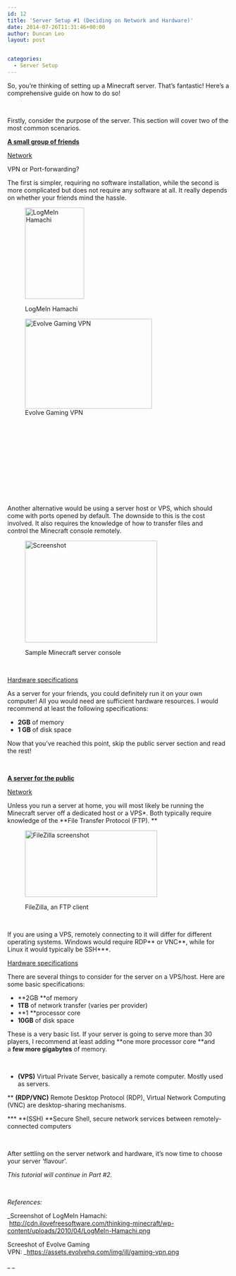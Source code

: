 ```yaml
---
id: 12
title: 'Server Setup #1 (Deciding on Network and Hardware)'
date: 2014-07-26T11:31:46+00:00
author: Duncan Leo
layout: post


categories:
  - Server Setup
---
```

So, you&#8217;re thinking of setting up a Minecraft server. That&#8217;s fantastic! Here&#8217;s a comprehensive guide on how to do so!

&nbsp;

Firstly, consider the purpose of the server. This section will cover two of the most common scenarios.

**<span style="text-decoration: underline;">A small group of friends</span>**

<span style="text-decoration: underline;">Network</span>

VPN or Port-forwarding?
  
The first is simpler, requiring no software installation, while the second is more complicated but does not require any software at all. It really depends on whether your friends mind the hassle.<figure id="attachment_283" style="width: 134px" class="wp-caption alignleft">

[<img class=" wp-image-283" src="/thinking-minecraft/wp-content/uploads/2014/07/LogMeIn-Hamachi.png" alt="LogMeIn Hamachi" width="134" height="207" />](/thinking-minecraft/wp-content/uploads/2014/07/LogMeIn-Hamachi.png)<figcaption class="wp-caption-text">LogMeIn Hamachi</figcaption></figure> <figure id="attachment_282" style="width: 288px" class="wp-caption alignleft">[<img class="wp-image-282 size-full" src="/thinking-minecraft/wp-content/uploads/2014/07/gaming-vpn.png" alt="Evolve Gaming VPN" width="288" height="204" />](/thinking-minecraft/wp-content/uploads/2014/07/gaming-vpn.png)<figcaption class="wp-caption-text">Evolve Gaming VPN</figcaption></figure> 

&nbsp;

&nbsp;

&nbsp;

&nbsp;

&nbsp;

&nbsp;

Another alternative would be using a server host or VPS, which should come with ports opened by default. The downside to this is the cost involved. It also requires the knowledge of how to transfer files and control the Minecraft console remotely.<figure id="attachment_98" style="width: 300px" class="wp-caption alignnone">

[<img class="wp-image-98 size-medium" src="/thinking-minecraft/wp-content/uploads/2014/07/MCSS-300x231.png" alt="Screenshot" width="300" height="231" srcset="/thinking-minecraft/wp-content/uploads/2014/07/MCSS-300x231.png 300w, /thinking-minecraft/wp-content/uploads/2014/07/MCSS.png 585w" sizes="(max-width: 300px) 100vw, 300px" />](/thinking-minecraft/wp-content/uploads/2014/07/MCSS.png)<figcaption class="wp-caption-text">Sample Minecraft server console</figcaption></figure> 

&nbsp;

<span style="text-decoration: underline;">Hardware specifications</span>

As a server for your friends, you could definitely run it on your own computer! All you would need are sufficient hardware resources. I would recommend at least the following specifications:

  * **2GB** of memory
  * **1 GB** of disk space

Now that you&#8217;ve reached this point, skip the public server section and read the rest!

&nbsp;

**<span style="text-decoration: underline;">A server for the public</span>**

<span style="text-decoration: underline;">Network</span>

Unless you run a server at home, you will most likely be running the Minecraft server off a dedicated host or a VPS*. Both typically require knowledge of the **File Transfer Protocol (FTP). **<figure id="attachment_101" style="width: 300px" class="wp-caption alignnone">

[<img class="size-medium wp-image-101" src="/thinking-minecraft/wp-content/uploads/2014/07/FTP-300x151.png" alt="FileZilla screenshot" width="300" height="151" srcset="/thinking-minecraft/wp-content/uploads/2014/07/FTP-300x151.png 300w, /thinking-minecraft/wp-content/uploads/2014/07/FTP-1024x518.png 1024w, /thinking-minecraft/wp-content/uploads/2014/07/FTP.png 1366w" sizes="(max-width: 300px) 100vw, 300px" />](/thinking-minecraft/wp-content/uploads/2014/07/FTP.png)<figcaption class="wp-caption-text">FileZilla, an FTP client</figcaption></figure> 

&nbsp;

If you are using a VPS, remotely connecting to it will differ for different operating systems. Windows would require RDP\*\* or VNC\*\*, while for Linux it would typically be SSH\***.

<span style="text-decoration: underline;">Hardware specifications</span>

There are several things to consider for the server on a VPS/host. Here are some basic specifications:

  * **2GB **of memory
  * **1TB** of network transfer (varies per provider)
  * **1 **processor core
  * **10GB** of disk space

These is a very basic list. If your server is going to serve more than 30 players, I recommend at least adding **one more processor core **and a **few more gigabytes** of memory.

&nbsp;

* **(VPS)** Virtual Private Server, basically a remote computer. Mostly used as servers.
  
** **(RDP/VNC)** Remote Desktop Protocol (RDP), Virtual Network Computing (VNC) are desktop-sharing mechanisms.
  
\*** **(SSH) **Secure Shell, secure network services between remotely-connected computers

&nbsp;

After settling on the server network and hardware, it&#8217;s now time to choose your server &#8216;flavour&#8217;.

_This tutorial will continue in Part #2._

&nbsp;

_References:_

_Screenshot of LogMeIn Hamachi:  <http://cdn.ilovefreesoftware.com/thinking-minecraft/wp-content/uploads/2010/04/LogMeIn-Hamachi.png>
  
Screeshot of Evolve Gaming VPN: _<https://assets.evolvehq.com/img/ill/gaming-vpn.png>

_ _